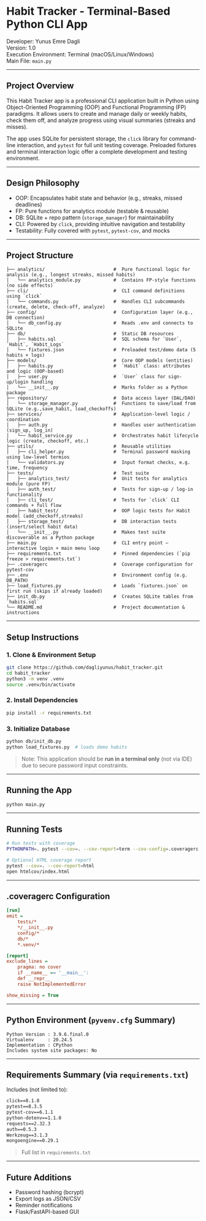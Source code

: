
# Habit Tracker - Terminal-Based Python CLI App

Developer: Yunus Emre Dagli  
Version: 1.0  
Execution Environment: Terminal (macOS/Linux/Windows)  
Main File: `main.py`

---

## Project Overview

This Habit Tracker app is a professional CLI application built in Python using Object-Oriented Programming (OOP) and Functional Programming (FP) paradigms. 
It allows users to create and manage daily or weekly habits, check them off, and analyze progress using visual summaries (streaks and misses).

The app uses SQLite for persistent storage, the `click` library for command-line interaction, and `pytest` for full unit testing coverage. 
Preloaded fixtures and terminal interaction logic offer a complete development and testing environment.

---

## Design Philosophy

- OOP: Encapsulates habit state and behavior (e.g., streaks, missed deadlines)
- FP: Pure functions for analytics module (testable & reusable)
- DB: SQLite + repo pattern (`storage_manager`) for maintainability
- CLI: Powered by `click`, providing intuitive navigation and testability
- Testability: Fully covered with `pytest`, `pytest-cov`, and mocks

---

## Project Structure

```
├── analytics/                         #  Pure functional logic for analysis (e.g., longest streaks, missed habits)
│   └── analytics_module.py            #  Contains FP-style functions (no side effects)
├── cli/                               #  CLI command definitions using `click`
│   └── commands.py                    #  Handles CLI subcommands (create, delete, check-off, analyze)
├── config/                            #  Configuration layer (e.g., DB connection)
│   └── db_config.py                   #  Reads .env and connects to SQLite
├── db/                                #  Static DB resources
│   ├── habits.sql                     #  SQL schema for `User`, `Habit`, `Habit_Logs`
│   └── fixtures.json                  #  Preloaded test/demo data (5 habits + logs)
├── models/                            #  Core OOP models (entities)
│   ├── habits.py                      #  `Habit` class: attributes and logic (OOP-based)
│   ├── user.py                        #  `User` class for sign-up/login handling
│   └── __init__.py                    #  Marks folder as a Python package
├── repository/                        #  Data access layer (DAL/DAO)
│   └── storage_manager.py             #  Functions to save/load from SQLite (e.g.,save_habit, load_checkoffs)
├── services/                          #  Application-level logic / coordination
│   ├── auth.py                        #  Handles user authentication (sign_up, log_in)
│   └── habit_service.py               #  Orchestrates habit lifecycle logic (create, checkoff, etc.)
├── utils/                             #  Reusable utilities
│   ├── cli_helper.py                  #  Terminal password masking using low-level termios
│   └── validators.py                  #  Input format checks, e.g. time, frequency
├── tests/                             #  Test suite 
│   ├── analytics_test/                #  Unit tests for analytics module (pure FP)
│   ├── auth_test/                     #  Tests for sign-up / log-in functionality
│   ├── cli_test/                      #  Tests for `click` CLI commands + full flow
│   ├── habit_test/                    #  OOP logic tests for Habit model (add_checkoff,streaks)
│   ├── storage_test/                  #  DB interaction tests (insert/select habit data)
│   └── __init__.py                    #  Makes test suite discoverable as a Python package
├── main.py                            #  CLI entry point — interactive login + main menu loop
├── requirements.txt                   #  Pinned dependencies (`pip freeze > requirements.txt`)
├── .coveragerc                        #  Coverage configuration for pytest-cov
├── .env                               #  Environment config (e.g. DB_PATH)
├── load_fixtures.py                   #  Loads `fixtures.json` on first run (skips if already loaded)
├── init_db.py                         #  Creates SQLite tables from `habits.sql`
└── README.md                          #  Project documentation & instructions
```

---

## Setup Instructions

### 1. Clone & Environment Setup

```bash
git clone https://github.com/dagliyunus/habit_tracker.git
cd habit_tracker
python3 -m venv .venv
source .venv/bin/activate
```

### 2. Install Dependencies

```bash
pip install -r requirements.txt
```

### 3. Initialize Database

```bash
python db/init_db.py
python load_fixtures.py  # loads demo habits
```

> Note: This application should be **run in a terminal only** (not via IDE) due to secure password input constraints.

---

## Running the App

```bash
python main.py
```

---

## Running Tests

```bash
# Run tests with coverage
PYTHONPATH=. pytest --cov=. --cov-report=term --cov-config=.coveragerc

# Optional HTML coverage report
pytest --cov=. --cov-report=html
open htmlcov/index.html
```

---

## .coveragerc Configuration

```ini
[run]
omit =
    tests/*
    */__init__.py
    config/*
    db/*
    *.venv/*

[report]
exclude_lines =
    pragma: no cover
    if __name__ == '__main__':
    def __repr__
    raise NotImplementedError

show_missing = True
```

---

## Python Environment (`pyvenv.cfg` Summary)

```
Python Version : 3.9.6.final.0
Virtualenv     : 20.24.5
Implementation : CPython
Includes system site packages: No
```

---

## Requirements Summary (via `requirements.txt`)

Includes (not limited to):

```txt
click==8.1.8
pytest==8.3.5
pytest-cov==6.1.1
python-dotenv==1.1.0
requests==2.32.3
auth==0.5.3
Werkzeug==3.1.3
mongoengine==0.29.1
```
> Full list in `requirements.txt`


---

## Future Additions

- Password hashing (bcrypt)
- Export logs as JSON/CSV
- Reminder notifications
- Flask/FastAPI-based GUI  
